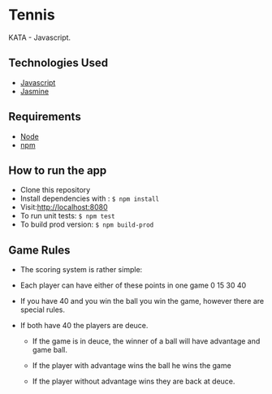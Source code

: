 # Tennis
KATA - Javascript.

## Technologies Used
- [Javascript](https://www.javascript.com/)
- [Jasmine](http://jasmine.github.io/)

## Requirements
- [Node](https://nodejs.org/en/)
- [npm](https://www.npmjs.com/)

## How to run the app
- Clone this repository
- Install dependencies with : `$ npm install`
- Visit:[http://localhost:8080](http://localhost:8080)
- To run unit tests: `$ npm test`
- To build prod version: `$ npm build-prod`


## Game Rules

-   The scoring system is rather simple:

-   Each player can have either of these points in one game 0 15 30 40

-   If you have 40 and you win the ball you win the game, however there are special rules.

-   If both have 40 the players are deuce.

    -   If the game is in deuce, the winner of a ball will have advantage and game ball.

    -   If the player with advantage wins the ball he wins the game

    -   If the player without advantage wins they are back at deuce.
